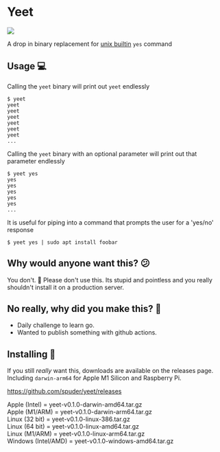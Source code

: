# Yeet

![](https://emojis.slackmojis.com/emojis/images/1556122362/5648/yeet.png?1556122362)

A drop in binary replacement for [unix builtin](https://en.wikipedia.org/wiki/Yes_(Unix)) `yes` command

## Usage :computer:

Calling the `yeet` binary will print out `yeet` endlessly
```
$ yeet
yeet
yeet
yeet
yeet
yeet
yeet
...
```

Calling the `yeet` binary with an optional parameter will print out that parameter endlessly

```
$ yeet yes
yes
yes
yes
yes
yes
...
```

It is useful for piping into a command that prompts the user for a 'yes/no' response

```
$ yeet yes | sudo apt install foobar
````


## Why would anyone want this? :confused:

You don't. :stop_sign: Please don't use this. Its stupid and pointless and you really shouldn't install it on a production server.


## No really, why did you make this?  :see_no_evil:

- Daily challenge to learn go. 
- Wanted to publish something with github actions. 


## Installing :floppy_disk:

If you still _really_ want this, downloads are available on the releases page. Including `darwin-arm64` for Apple M1 Silicon and Raspberry Pi.

https://github.com/spuder/yeet/releases

Apple (Intel) = yeet-v0.1.0-darwin-amd64.tar.gz  
Apple (M1/ARM) = yeet-v0.1.0-darwin-arm64.tar.gz  
Linux (32 bit) = yeet-v0.1.0-linux-386.tar.gz  
Linux (64 bit) = yeet-v0.1.0-linux-amd64.tar.gz  
Linux (M1/ARM) = yeet-v0.1.0-linux-arm64.tar.gz  
Windows (Intel/AMD) = yeet-v0.1.0-windows-amd64.tar.gz  
